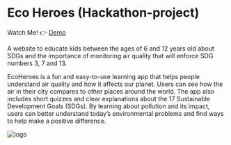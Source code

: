 # Eco Heroes (Hackathon-project)

Watch Me! 👉 [Demo](https://www.youtube.com/watch?v=gpioIwNMO04)

A website to educate kids between the ages of 6 and 12 years old about SDGs and the importance of monitoring  air quality that will enforce SDG numbers 3, 7 and 13.

EcoHeroes is a fun and easy-to-use learning app that helps people understand air quality and how it affects our planet. Users can see how the air in their city compares to other places around the world. The app also includes short quizzes and clear explanations about the 17 Sustainable Development Goals (SDGs). By learning about pollution and its impact, users can better understand today’s environmental problems and find ways to help make a positive difference.

![logo](Dashboard/scripts/static/images/logo_green.png)
